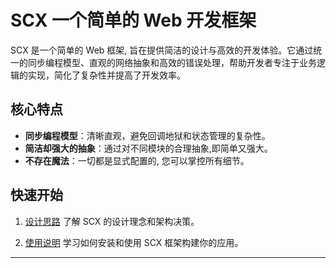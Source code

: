# SCX 一个简单的 Web 开发框架

SCX 是一个简单的 Web 框架, 旨在提供简洁的设计与高效的开发体验。它通过统一的同步编程模型、直观的网络抽象和高效的错误处理，帮助开发者专注于业务逻辑的实现，简化了复杂性并提高了开发效率。

## 核心特点

* **同步编程模型**：清晰直观，避免回调地狱和状态管理的复杂性。
* **简洁却强大的抽象**：通过对不同模块的合理抽象,即简单又强大。
* **不存在魔法**：一切都是显式配置的, 您可以掌控所有细节。

## 快速开始

1. [设计思路](./design/index.md)
   了解 SCX 的设计理念和架构决策。

2. [使用说明](./guide/index.md)
   学习如何安装和使用 SCX 框架构建你的应用。

---

